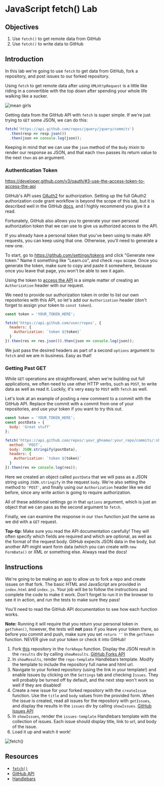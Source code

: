 # JavaScript fetch() Lab

## Objectives

1. Use `fetch()` to get remote data from GitHub
2. Use `fetch()` to write data to GitHub

## Introduction

In this lab we're going to use `fetch` to get data from GitHub, fork a
repository, and post issues to our forked repository.

Using `fetch` to get remote data after using `XMLHttpRequest` is a
little like riding in a convertible with the top down after spending
your whole life walking like a sucker.

![mean girls](http://i.giphy.com/4CP58gxwbBy2Q.gif)

Getting data from the GitHub API with `fetch` is super simple. If we're
just trying to `GET` some JSON, we can do this:

```js
fetch('https://api.github.com/repos/jquery/jquery/commits')
  .then(resp => resp.json())
  .then(json => console.log(json));
```

Keeping in mind that we can use the `json` method of the `Body` mixin to
render our response as JSON, and that each `then` passes its return
value to the next `then` as an argument.

### Authentication Token

https://developer.github.com/v3/oauth/#3-use-the-access-token-to-access-the-api

GitHub's API uses [OAuth2](https://developer.github.com/v3/oauth/) for
authorization. Setting up the full OAuth2 authorization code grant workflow is beyond
the scope of this lab, but it is described well in the GitHub
[docs](https://developer.github.com/v3/oauth/), and I highly recommend
you give it a read.

Fortunately, GitHub also allows you to generate your own personal
authorization token that we can use to give us authorized access to the
API.

If you already have a personal token that you've been using to make API
requests, you can keep using that one. Otherwise, you'll need to
generate a new one.

To start, go to https://github.com/settings/tokens and click "Generate
new token." Name it something like "Learn.co", and check `repo` scope. Once you generate
the token, make sure to copy and paste it somewhere, because once you
leave that page, you won't be able to see it again.

Using the token to [access the API](https://developer.github.com/v3/oauth/#3-use-the-access-token-to-access-the-api) is a simple matter of creating an `Authorization` header with our request.

We need to provide our authorization token in order to list our own
repositories with this API, so let's add our `Authorization` header
(don't forget to assign your token to `const token`).

```js
const token = 'YOUR_TOKEN_HERE';

fetch('https://api.github.com/user/repos', {
  headers: {
    Authorization: `token ${token}`
  }
}).then(res => res.json()).then(json => console.log(json));
```

We just pass the desired headers as part of a second `options` argument to
`fetch` and we are in business. Easy as that!

### Getting Past GET

While `GET` operations are straightforward, when we're building out full
applications, we often need to use other HTTP verbs, such as `POST`, to
write data as well as read it. Luckily, it's very easy to `POST` with
`fetch` as well.

Let's look at an example of posting a new comment to a commit with the
GitHub API. Replace the commit with a commit from one of your
repositories, and use your token if you want to try this out.

```js
const token = 'YOUR_TOKEN_HERE';
const postData = {
  body: 'Great stuff'
};

fetch('https://api.github.com/repos/:your_ghname/:your_repo/commits/:sha/comments', {
  method: 'POST',
  body: JSON.stringify(postData),
  headers: {
    Authorization: `token ${token}`
  }
}).then(res => console.log(res));
```

Here we created an object called `postData` that we will pass as a JSON
string using `JSON.stringify` in the request `body`. We're also setting
the method to `'POST'`, and finally using our `Authorization` header
like we did before, since any write action is going to require
authorization.

All of these additional settings go in that `options` argument, which is
just an object that we can pass as the second argument to `fetch`.

Finally, we can examine the response in our `then` function just the
same as we did with a `GET` request.

**Top-tip:** Make sure you read the API documentation carefully! They
will often specify which fields are required and which are optional,
as well as the format of the request body. GitHub expects JSON data in
the body, but another API might want form data (which you can create
with `new FormData()` or XML or something else. Always read the docs!

## Instructions

We're going to be making an app to allow us to fork a repo and create
issues on that fork. The basic HTML and JavaScript are provided in
`index.html` and `index.js`. Your job will be to follow the instructions
and complete the code to make it work. Don't forget to run it in the
browser to see it in action, and run the tests to make sure they pass!

You'll need to read the GitHub API documentation to see how each function
works.

**Note:** Running it will require that you return your personal token in
`getToken()`, however, the tests will **not** pass if you leave your
token there, so before you commit and push, make sure you set `return
''` in the `getToken` function. NEVER give out your token or check it into GitHub!

1. Fork [this](https://github.com/learn-co-curriculum/javascript-fetch-lab) repository in the `forkRepo` function. Display the JSON result in the `results` div by calling `showResults`. [GitHub Forks API](https://developer.github.com/v3/repos/forks/)
2. In `showResults`, render the `repo-template` Handlebars template.
   Modify the template to include the repository full name and html url.
3. Navigate to your forked repository (using the link in your template!)
   and enable Issues by clicking on the `Settings` tab and checking
`Issues`. They will probably be turned off by default, and the next step
won't work so well if they are disabled!
4. Create a new issue for your forked repository with the `createIssue`
   function. Use the `title` and `body` values from the provided form. When the issue is created, read all issues for the repository with `getIssues`, and display the results in the `issues` div by calling `showIssues`. [GitHub Issues API](https://developer.github.com/v3/issues/)
5. In `showIssues`, render the `issues-template` Handlebars template
   with the collection of issues. Each issue should display title, link to url, and body of the issue.
6. Load it up and watch it work!

![fetch()](http://missmonet.net/wp-content/uploads/2014/04/so-fetch-gretchen-xmas-gif.gif)

## Resources

- [`fetch()`](https://developer.mozilla.org/en-US/docs/Web/API/Fetch_API)
- [GitHub API](https://developer.github.com/v3/)
- [Handlebars](http://handlebarsjs.com)
